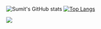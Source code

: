 ![Sumit's GitHub stats](https://github-readme-stats.vercel.app/api?username=Sumit-nepal&show_icons=true&theme=radical)
[![Top Langs](https://github-readme-stats.vercel.app/api/top-langs/?username=Sumit-nepal&layout=compact)](https://github.com/Sumit-nepal/github-readme-stats)

<a href="https://github.com/Sumit-nepal/github-readme-stats">
  <img align="center" src="https://github-readme-stats.vercel.app/api/pin/?username=Sumit-nepal&repo=github-readme-stats" />
</a>
